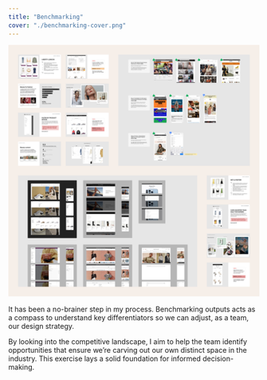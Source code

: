 ```yaml
---
title: "Benchmarking"
cover: "./benchmarking-cover.png"
---
```

![Compilation of presentation slides showing some benchmarking results like screen prints from competitor websites with side annotations and some insights and guidelines in the form of graphs and text blocks](./benchmarking.png)

It has been a no-brainer step in my process. Benchmarking outputs acts as a compass to understand key differentiators so we can adjust, as a team, our design strategy.

By looking into the competitive landscape, I aim to help the team identify opportunities that ensure we’re carving out our own distinct space in the industry. This exercise lays a solid foundation for informed decision-making.